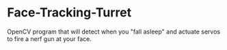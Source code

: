 # Face-Tracking-Turret
 OpenCV program that will detect when you "fall asleep" and actuate servos to fire a nerf gun at your face.
